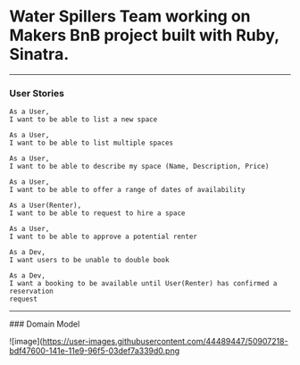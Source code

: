 # Water Spillers Team working on Makers BnB project built with Ruby, Sinatra.
---

### User Stories

```
As a User,
I want to be able to list a new space
```
```
As a User,
I want to be able to list multiple spaces
```
```
As a User,
I want to be able to describe my space (Name, Description, Price)
```
```
As a User,
I want to be able to offer a range of dates of availability
```
```
As a User(Renter),
I want to be able to request to hire a space
```
```
As a User,
I want to be able to approve a potential renter
```
```
As a Dev,
I want users to be unable to double book
```  
```
As a Dev,
I want a booking to be available until User(Renter) has confirmed a reservation
request
```
---

### Domain Model

![image](https://user-images.githubusercontent.com/44489447/50907218-bdf47600-141e-11e9-96f5-03def7a339d0.png
